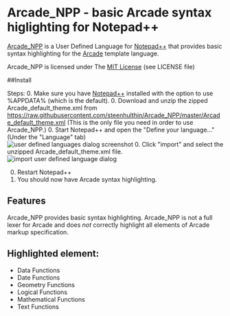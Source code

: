 # Arcade_NPP - basic Arcade syntax higlighting for Notepad++

[Arcade_NPP](https://github.com/steenhulthin/Arcade_NPP) is a User Defined Language for [Notepad++](http://www.notepad-plus-plus.org/) that provides basic syntax highlighting for the [Arcade](http://en.wikipedia.org/wiki/Arcade) template language. 

Arcade\_NPP is licensed under The [MIT License](http://opensource.org/licenses/mit-license) (see LICENSE file)

##Install 

Steps:
0. Make sure you have [Notepad++](http://www.notepad-plus-plus.org/) installed with the option to use %APPDATA% (which is the default).
0. Download and unzip the zipped Arcade_default_theme.xml from <https://raw.githubusercontent.com/steenhulthin/Arcade_NPP/master/Arcade_default_theme.xml> (This is the only file you need in order to use Arcade_NPP.) 
0. Start Notepad++ and open the "Define your language..." (Under the "Language" tab)
<br/>![user defined languages dialog screenshot](https://github.com/steenhulthin/Arcade_NPP/raw/master/documentation/select_user-defined_dialogue.png)
0. Click "import" and select the unzipped Arcade_default_theme.xml file.
<br/>![import user defined language dialog]( https://github.com/steenhulthin/Arcade_NPP/raw/master/documentation/import_user_define_language.png)

0. Restart Notepad++
0. You should now have Arcade syntax highlighting.

## Features

Arcade\_NPP provides basic syntax highlighting. Arcade\_NPP is not a full lexer for Arcade and does *not* correctly highlight all elements of Arcade markup specification. 

## Highlighted element:

* Data Functions
* Date Functions
* Geometry Functions
* Logical Functions
* Mathematical Functions
* Text Functions

